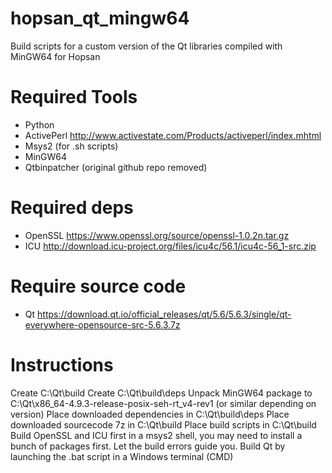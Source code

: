 # hopsan_qt_mingw64
Build scripts for a custom version of the Qt libraries compiled with MinGW64 for Hopsan

# Required Tools
- Python
- ActivePerl http://www.activestate.com/Products/activeperl/index.mhtml
- Msys2 (for .sh scripts)
- MinGW64
- Qtbinpatcher (original github repo removed)

# Required deps
- OpenSSL https://www.openssl.org/source/openssl-1.0.2n.tar.gz
- ICU http://download.icu-project.org/files/icu4c/56.1/icu4c-56_1-src.zip

# Require source code
- Qt  https://download.qt.io/official_releases/qt/5.6/5.6.3/single/qt-everywhere-opensource-src-5.6.3.7z

# Instructions
Create C:\Qt\build
Create C:\Qt\build\deps
Unpack MinGW64 package to C:\Qt\x86_64-4.9.3-release-posix-seh-rt_v4-rev1 (or similar depending on version)
Place downloaded dependencies in C:\Qt\build\deps
Place downloaded sourcecode 7z in C:\Qt\build
Place build scripts in C:\Qt\build
Build OpenSSL and ICU first in a msys2 shell, you may need to install a bunch of packages first. Let the build errors guide you.
Build Qt by launching the .bat script in a Windows terminal (CMD)
